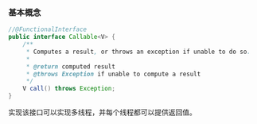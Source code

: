 ### 基本概念
```java
//@FunctionalInterface
public interface Callable<V> {
    /**
     * Computes a result, or throws an exception if unable to do so.
     *
     * @return computed result
     * @throws Exception if unable to compute a result
     */
    V call() throws Exception;
}
```

实现该接口可以实现多线程，并每个线程都可以提供返回值。